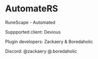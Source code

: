 # AutomateRS
RuneScape - Automated

Suppported client: Devious

Plugin developers: Zackaery & Boredaholic

Discord:
@zackaery
@.boredaholic
